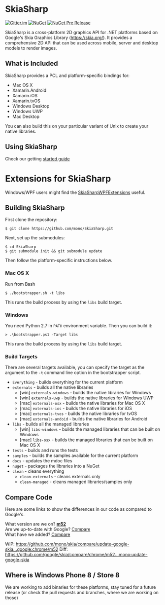 # SkiaSharp

[![Gitter.im](https://img.shields.io/badge/gitter.im-xamarin%2FXamarinComponents-E60256.svg)](https://gitter.im/xamarin/XamarinComponents)  [![NuGet](https://img.shields.io/nuget/v/SkiaSharp.svg?maxAge=2592000)](https://www.nuget.org/packages/SkiaSharp)  [![NuGet Pre Release](https://img.shields.io/nuget/vpre/SkiaSharp.svg?maxAge=2592000)](https://www.nuget.org/packages/SkiaSharp)

SkiaSharp is a cross-platform 2D graphics API for .NET platforms based on Google's
Skia Graphics Library (https://skia.org/).   It provides a comprehensive 2D API that can
be used across mobile, server and desktop models to render images.

## What is Included

SkiaSharp provides a PCL and platform-specific bindings for:

 - Mac OS X
 - Xamarin.Android
 - Xamarin.iOS
 - Xamarin.tvOS
 - Windows Desktop
 - Windows UWP
 - Mac Desktop

You can also build this on your particular variant of Unix
to create your native libraries.

## Using SkiaSharp

Check our getting [started guide](https://developer.xamarin.com/guides/cross-platform/drawing/)

# Extensions for SkiaSharp

Windows/WPF users might find the [SkiaSharpWPFExtensions](https://github.com/impsnldavid/skiasharpwpfextensions) useful.

## Building SkiaSharp

First clone the repository:

    $ git clone https://github.com/mono/SkiaSharp.git

Next, set up the submodules:

    $ cd SkiaSharp
    $ git submodule init && git submodule update
    
Then follow the platform-specific instructions below.

### Mac OS X

Run from Bash

    $ ./bootstrapper.sh -t libs

This runs the build process by using the `libs` build target.

### Windows

You need Python 2.7 in `PATH` environment variable. Then you can build it:

    > .\bootstrapper.ps1 -Target libs

This runs the build process by using the `libs` build target.

### Build Targets

There are several targets available, you can specify the target as the argument to the `-t` command line
option in the bootstrapper script.

 - `Everything` - builds everything for the current platform
 - `externals` - builds all the native libraries
   - [win] `externals-windows` - builds the native libraries for Windows
   - [win] `externals-uwp` - builds the native libraries for Windows UWP
   - [mac] `externals-osx` - builds the native libraries for Mac OS X
   - [mac] `externals-ios` - builds the native libraries for iOS
   - [mac] `externals-tvos` - builds the native libraries for tvOS
   - [mac] `externals-andoid` - builds the native libraries for Android
 - `libs` - builds all the managed libraries
   - [win] `libs-windows` - builds the managed libraries that can be built on Windows
   - [mac] `libs-osx` - builds the managed libraries that can be built on Mac OS X
 - `tests` - builds and runs the tests
 - `samples` - builds the samples available for the current platform
 - `docs` - updates the mdoc files
 - `nuget` - packages the libraries into a NuGet
 - `clean` - cleans everything
   - `clean-externals` - cleans externals only
   - `clean-managed` - cleans managed libraries/samples only

## Compare Code

Here are some links to show the differences in our code as compared to Google's.

What version are we on? [**m52**](https://github.com/google/skia/tree/chrome/m52)  
Are we up-to-date with Google? [Compare](https://github.com/mono/skia/compare/xamarin-mobile-bindings...google:chrome/m52)  
What have we added? [Compare](https://github.com/google/skia/compare/chrome/m52...mono:xamarin-mobile-bindings)  

WIP: https://github.com/mono/skia/compare/update-google-skia...google:chrome/m52
Diff: https://github.com/google/skia/compare/chrome/m52...mono:update-google-skia

## Where is Windows Phone 8 / Store 8
 
We are working to add binaries for these platforms, stay tuned for a future release
(or check the pull requests and branches, where we are working on those)
